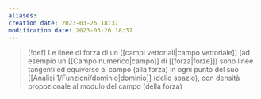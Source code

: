 ```yaml
---
aliases: 
creation date: 2023-03-26 18:37
modification date: 2023-03-26 18:37
---
```


>[!def]
>Le linee di forza di un [[campi vettoriali|campo vettoriale]] (ad esempio un [[Campo numerico|campo]] di [[forza|forze]]) sono linee tangenti ed equiverse al campo (alla forza) in ogni punto del suo [[Analisi 1/Funzioni/dominio|dominio]] (dello spazio), con densità propozionale al modulo del campo (della forza)



